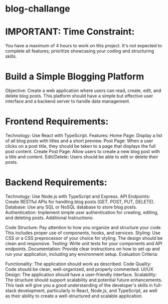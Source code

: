 # blog-challange


# IMPORTANT: Time Constraint:
You have a maximum of 4 hours to work on this project. It's not expected to complete all features; prioritize showcasing your coding and structuring skills.



# Build a Simple Blogging Platform

Objective:
Create a web application where users can read, create, edit, and delete blog posts. This platform should have a simple but effective user interface and a backend server to handle data management.

# Frontend Requirements:

Technology: Use React with TypeScript.
Features:
Home Page: Display a list of all blog posts with titles and a short preview.
Post Page: When a user clicks on a post title, they should be taken to a page that displays the full post content.
Create Post Page: Allow users to create a new blog post with a title and content.
Edit/Delete: Users should be able to edit or delete their posts.


# Backend Requirements:

Technology: Use Node.js with TypeScript and Express.
API Endpoints: Create RESTful APIs for handling blog posts (GET, POST, PUT, DELETE).
Database: Use any SQL or NoSQL database to store blog posts.
Authentication: Implement simple user authentication for creating, editing, and deleting posts.
Additional Instructions:

Code Structure: Pay attention to how you organize and structure your code. This includes proper use of components, hooks, and services.
Styling: Use CSS or a CSS preprocessor of your choice for styling. The design should be clean and responsive.
Testing: Write unit tests for your components and API endpoints.
Documentation: Provide clear instructions on how to set up and run your application, including any environment setup.
Evaluation Criteria:

Functionality: The application should work as described.
Code Quality: Code should be clean, well-organized, and properly commented.
UI/UX Design: The application should have a user-friendly interface.
Scalability: The structure should support scalability and potential future enhancements.
This task will give you a good understanding of the developer's skills in full-stack development, particularly in React, Node.js, and TypeScript, as well as their ability to create a well-structured and scalable application.
